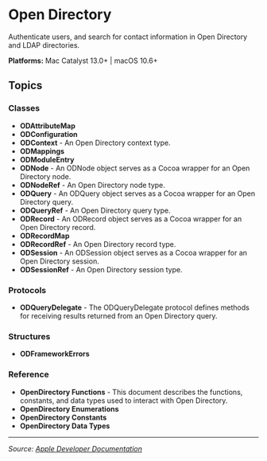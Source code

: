 # Open Directory

Authenticate users, and search for contact information in Open Directory and LDAP directories.

**Platforms:** Mac Catalyst 13.0+ | macOS 10.6+

## Topics

### Classes
- **ODAttributeMap**
- **ODConfiguration**
- **ODContext** - An Open Directory context type.
- **ODMappings**
- **ODModuleEntry**
- **ODNode** - An ODNode object serves as a Cocoa wrapper for an Open Directory node.
- **ODNodeRef** - An Open Directory node type.
- **ODQuery** - An ODQuery object serves as a Cocoa wrapper for an Open Directory query.
- **ODQueryRef** - An Open Directory query type.
- **ODRecord** - An ODRecord object serves as a Cocoa wrapper for an Open Directory record.
- **ODRecordMap**
- **ODRecordRef** - An Open Directory record type.
- **ODSession** - An ODSession object serves as a Cocoa wrapper for an Open Directory session.
- **ODSessionRef** - An Open Directory session type.

### Protocols
- **ODQueryDelegate** - The ODQueryDelegate protocol defines methods for receiving results returned from an Open Directory query.

### Structures
- **ODFrameworkErrors**

### Reference
- **OpenDirectory Functions** - This document describes the functions, constants, and data types used to interact with Open Directory.
- **OpenDirectory Enumerations**
- **OpenDirectory Constants**
- **OpenDirectory Data Types**

---

*Source: [Apple Developer Documentation](https://developer.apple.com/documentation/OpenDirectory)*